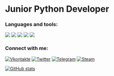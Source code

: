 # Junior Python Developer

### Languages and tools:
![](https://img.shields.io/badge/-Python-090909?style=for-the-badge&logo=python&logoColor=1195F5)
![](https://img.shields.io/badge/-Linux-090909?style=for-the-badge&logo=Linux&logoColor=1195F5)
![](https://img.shields.io/badge/-Flask/Django-090909?style=for-the-badge&logo=django&logoColor=1195F5)
![](https://img.shields.io/badge/-SQL-090909?style=for-the-badge&logo=mysql&logoColor=1195F5)
![](https://img.shields.io/badge/-Data_Science-090909?style=for-the-badge&logo=appveyor&logoColor=1195F5)

### Connect with me:
[![Vkontakte](https://img.shields.io/badge/-Vkontakte-090909?style=for-the-badge&logo=vk&logoColor=1195F5)](https://vk.com/dimkjk)
[![Twitter](https://img.shields.io/badge/-Twitter-090909?style=for-the-badge&logo=twitter&logoColor=1195F5)](https://twitter.com/Dmitry81530974)
[![Telegram](https://img.shields.io/badge/-Telegram-090909?style=for-the-badge&logo=telegram&logoColor=1195F5)](https://t.me/TrapDD)
[![Steam](https://img.shields.io/badge/-Steam-090909?style=for-the-badge&logo=Steam&logoColor=1195F5)](https://steamcommunity.com/id/Puzyrin/)

[![GitHub stats](https://github-readme-stats.vercel.app/api?username=Puzyrinwrk&show_icons=true)](https://github.com/Puzyrinwrk/github-readme-stats)
